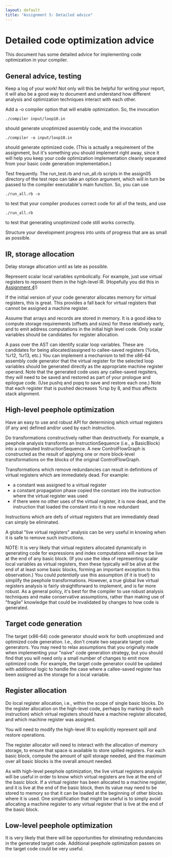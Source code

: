 ```yaml
---
layout: default
title: "Assignment 5: Detailed advice"
---
```


# Detailed code optimization advice

This document has some detailed advice for implementing code optimization
in your compiler.

## General advice, testing

Keep a log of your work!  Not only will this be helpful for writing your
report, it will also be a good way to document and understand how different
analysis and optimization techniques interact with each other.

Add a -o compiler option that will enable optimization.  So, the invocation

    ./compiler input/loop10.in

should generate unoptimized assembly code, and the invocation

    ./compiler -o input/loop10.in

should generate optimized code. (This is actually a requirement of the
assignment, but it's something you should implement right away, since it will
help you keep your code optimization implementation cleanly separated from
your basic code generation implementation.)

Test frequently.  The run\_test.rb and run\_all.rb scripts in the assign05
directory of the test repo can take an option argument, which will in turn
be passed to the compiler executable's main function.  So, you can use

    ./run_all.rb -o

to test that your compiler produces correct code for all of the tests, and
use

    ./run_all.rb

to test that generating unoptimized code still works correctly.

Structure your development progress into units of progress that are as
small as possible.

## IR, storage allocation

Delay storage allocation until as late as possible.

Represent scalar local variables symbolically.  For example, just use
virtual registers to represent them in the high-level IR.
(Hopefully you did this in [Assignment 4](assign04.html)!)

If the initial version of your code generator allocates memory for
virtual registers, this is great.  This provides a fall back for
virtual registers that cannot be assigned a machine register.

Assume that arrays and records are stored in memory.  It is a good idea
to compute storage requirements (offsets and sizes) for these relatively
early, and to emit address computations in the initial high level code.
Only scalar variables should be candidates for register allocation.

A pass over the AST can identify scalar loop variables.  These are
candidates for being allocated/assigned to callee-saved registers
(%rbx, %r12, %r13, etc.)  You can implement a mechanism to tell the
x86-64 assembly code generator that the virtual register for the
selected loop variables should be generated directly as the appropriate
machine register operand.  Note that the generated code uses any
callee-saved regsiters, they will need to be saved and restored as part
of your prologue and epilogue code.  (Use pushq and popq to save and
restore each one.)  Note that each register that is pushed decreases
%rsp by 8, and thus affects stack alignment.

## High-level peephole optimization

Have an easy to use and robust API for determining which virtual registers
(if any are) defined and/or used by each instruction.

Do transformations constructively rather than destructively.  For example,
a peephole analysis transforms an InstructionSequence (i.e., a BasicBlock)
into a computed InstructionSequence.  A new ControlFlowGraph is constructed
as the result of applying one or more block-level transformations on
the blocks of the original ControlFlowGraph.

Transformations which remove redundancies can result in definitions of
virtual registers which are immediately dead.  For example:

* a constant was assigned to a virtual register
* a constant propagation phase copied the constant into the instruction
  where the virtual register was used
* if there were no other uses of the virtual register, it is now
  dead, and the instruction that loaded the constant into it is
  now redundant

Instructions which are defs of virtual registers that are immediately dead
can simply be eliminated.

A global "live virtual registers" analysis can be very useful in knowing when
it is safe to remove such instructions.

NOTE: It is very likely that virtual registers allocated dynamically in
generating code for expressions and index computations will *never*
be live at the end of any basic block.  (If you use the idea of representing
scalar local variables as virtual registers, then these typically
*will* be alive at the end of at least some basic blocks, forming an
important exception to this observation.)  You could *potentially* use this
assumption (if it is true!) to simplify the peephole transformations.
However, a true global live virtual registers analysis is fairly
straightforward to implement, and is far more robust.  As a general policy,
it's best for the compiler to use robust analysis techniques and make
conservative assumptions, rather than making use of "fragile" knowledge that
could be invalidated by changes to how code is generated.

## Target code generation

The target (x86-64) code generator should work for both unoptimized and
optimized code generation.  I.e., don't create two separate target code
generators.  You may need to relax assumptions that you originally made when
implementing your "naive" code generation strategy, but you should find that
you will need only a small number of changes to emit more optimized code.
For example, the target code generator could be updated with additional
logic to handle the case where a callee-saved register has been assigned
as the storage for a local variable.

## Register allocation

Do local register allocation, i.e., within the scope of single basic blocks.
Do the register allocation on the high-level code, perhaps by marking
(in each instruction) which virtual registers should have a machine
register allocated, and which machine register was assigned.

You will need to modify the high-level IR to explicitly represent spill
and restore operations.

The register allocator will need to interact with the allocation of memory
storage, to ensure that space is available to store spilled registers.
For each basic block, compute the amount of spill storage needed, and
the maximum over all basic blocks is the overall amount needed.

As with high-level peephole optimization, the live virtual registers
analysis will be useful in order to know which virtual registers are live
at the end of the basic block.  If a virtual register has been allocated
to a machine register, and it is live at the end of the basic block,
then its value may need to be stored to memory so that it can be loaded
at the beginning of other blocks where it is used.  One simplification
that might be useful is to simply avoid allocating a machine register
to any virtual register that is live at the end of the basic block.

## Low-level peephole optimization

It is very likely that there will be opportunities for eliminating redundancies
in the generated target code.  Additional peephole optimization passes on the
target code could be very useful.
